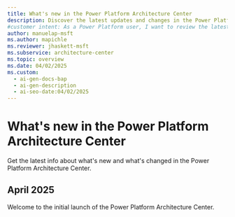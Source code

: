 ```yaml
---
title: What's new in the Power Platform Architecture Center
description: Discover the latest updates and changes in the Power Platform and Microsoft Copilot Studio Architecture Center.
#customer intent: As a Power Platform user, I want to review the latest updates so that I can design better solutions for Power Platform.  
author: manuelap-msft
ms.author: mapichle
ms.reviewer: jhaskett-msft
ms.subservice: architecture-center
ms.topic: overview
ms.date: 04/02/2025
ms.custom:
  - ai-gen-docs-bap
  - ai-gen-description
  - ai-seo-date:04/02/2025
---
```


# What's new in the Power Platform Architecture Center

Get the latest info about what's new and what's changed in the Power Platform Architecture Center.

## April 2025

Welcome to the initial launch of the Power Platform Architecture Center.
